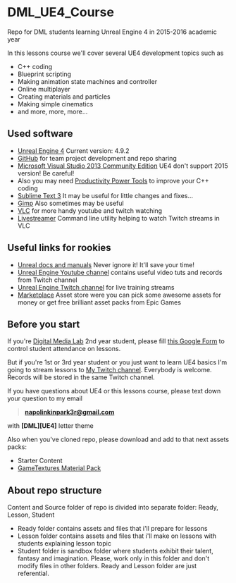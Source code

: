 # DML_UE4_Course
Repo for DML students learning Unreal Engine 4 in 2015-2016 academic year

In this lessons course we'll cover several UE4 development topics such as 
* C++ coding 
* Blueprint scripting 
* Making animation state machines and controller
* Online multiplayer
* Creating materials and particles
* Making simple cinematics
* and more, more, more...

## Used software
* [Unreal Engine 4](https://www.unrealengine.com) Current version: 4.9.2
* [GitHub](https://github.com/) for team project development and repo sharing
* [Microsoft Visual Studio 2013 Community Edition](https://www.visualstudio.com/en-us/news/vs2013-community-vs.aspx) UE4 don't support 2015 version! Be careful!
 * Also you may need [Productivity Power Tools](https://visualstudiogallery.msdn.microsoft.com/dbcb8670-889e-4a54-a226-a48a15e4cace) to improve your C++ coding
* [Sublime Text 3](http://www.sublimetext.com/3) It may be useful for little changes and fixes...
* [Gimp](http://www.gimp.org/downloads/) Also sometimes may be useful
* [VLC](http://www.videolan.org/vlc/) for more handy youtube and twitch watching
 * [Livestreamer](http://docs.livestreamer.io/) Command line utility helping to watch Twitch streams in VLC

## Useful links for rookies
* [Unreal docs and manuals](https://docs.unrealengine.com/latest/INT/) Never ignore it! It'll save your time!
* [Unreal Engine Youtube channel](https://www.youtube.com/user/UnrealDevelopmentKit) contains useful video tuts and records from Twitch channel
* [Unreal Engine Twitch channel](http://www.twitch.tv/unrealengine)  for live training streams
* [Marketplace](https://www.unrealengine.com/marketplace) Asset store were you can pick some awesome assets for money or get free brilliant asset packs from Epic Games

## Before you start
If you're [Digital Media Lab](http://vk.com/digitalmedialab) 2nd year student, please fill [this Google Form](https://docs.google.com/forms/d/1XyXXx6TnQwx4hvaZwIibKRRNjvgDFWmQpLz8nSEIwdA/viewform) to control student attendance on lessons.

But if you're 1st or 3rd year student or you just want to learn UE4 basics I'm going to stream lessons to [My Twitch channel](http://www.twitch.tv/napolinkinpark3r). Everybody is welcome. Records will be stored in the same Twitch channel.

If you have questions about UE4 or this lessons course, please text down your question to my email
> **napolinkinpark3r@gmail.com** 

with **[DML][UE4]** letter theme

Also when you've cloned repo, please download and add to that next assets packs:
* Starter Content
* [GameTextures Material Pack](https://www.unrealengine.com/marketplace/gametextures-material-pack)


## About repo structure
Content and Source folder of repo is divided into separate folder: Ready, Lesson, Student
* Ready folder contains assets and files that i'll prepare for lessons
* Lesson folder contains assets and files that i'll make on lessons with students explaining lesson topic
* Student folder is sandbox folder where students exhibit their talent, fantasy and imagination. Please, work only in this folder and don't modify files in other folders. Ready and Lesson folder are just referential.